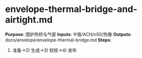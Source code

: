 # envelope-thermal-bridge-and-airtight.md

**Purpose**: 围护热桥与气密
**Inputs**: Ψ值/ACH/n50/热像
**Outputs**: docs/envelope/envelope-thermal-bridge.md
**Steps**:

1. 准备→2) 生成→3) 校核→4) 发布
